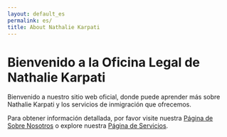```yaml
---
layout: default_es
permalink: es/
title: About Nathalie Karpati
---  
```


# Bienvenido a la Oficina Legal de Nathalie Karpati

Bienvenido a nuestro sitio web oficial, donde puede aprender más sobre Nathalie Karpati y los servicios de inmigración que ofrecemos.

Para obtener información detallada, por favor visite nuestra [Página de Sobre Nosotros](/es/about) o explore nuestra [Página de Servicios](/es/servicios).

<!-- Google Calendar Appointment Scheduling begin -->
<link href="https://calendar.google.com/calendar/scheduling-button-script.css" rel="stylesheet">
<script src="https://calendar.google.com/calendar/scheduling-button-script.js" async></script>
<script>
(function() {
  var target = document.currentScript;
  window.addEventListener('load', function() {
    calendar.schedulingButton.load({
      url: 'https://calendar.google.com/calendar/appointments/schedules/AcZssZ0US1XJ-KYYHPiTZ0-ch0PKjuo-Smg8enoFJMjoal8x7bvLMxNjH0mVA-SQdpR9IKuMXQi0hlpO?gv=true',
      color: '#039BE5',
      label: 'Reserva una consulta',
      target,
    });
  });
})();
</script>
<!-- end Google Calendar Appointment Scheduling -->